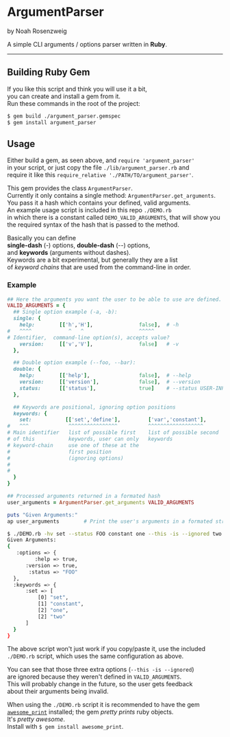 # ArgumentParser
by Noah Rosenzweig  
  
A simple CLI arguments / options parser written in __Ruby__.

---

## Building Ruby Gem
If you like this script and think you will use it a bit,  
you can create and install a gem from it.  
Run these commands in the root of the project:  
```sh
$ gem build ./argument_parser.gemspec
$ gem install argument_parser
```

## Usage
Either build a gem, as seen above, and `require 'argument_parser'`  
in your script, or just copy the file `./lib/argument_parser.rb` and  
require it like this `require_relative './PATH/TO/argument_parser'`.  
  
This gem provides the class `ArgumentParser`.  
Currently it only contains a single method: `ArgumentParser.get_arguments`.  
You pass it a hash which contains your defined, valid arguments.  
An example usage script is included in this repo `./DEMO.rb`  
in which there is a constant called `DEMO_VALID_ARGUMENTS`, that will show you  
the required syntax of the hash that is passed to the method.  
  
Basically you can define  
__single-dash__ (-) options, __double-dash__ (--) options,  
and __keywords__ (arguments without dashes).  
Keywords are a bit experimental, but generally they are a list  
of _keyword chains_ that are used from the command-line in order.  
  
### Example
```ruby
## Here the arguments you want the user to be able to use are defined.
VALID_ARGUMENTS = {
  ## Single option example (-a, -b):
  single: {
    help:        [['h','H'],               false],  # -h
#   ^^^^            ^   ^                  ^^^^^
# Identifier,  command-line option(s), accepts value?
    version:     [['v','V'],               false]   # -v
  },

  ## Double option example (--foo, --bar):
  double: {
    help:        [['help'],                false],  # --help
    version:     [['version'],             false],  # --version
    status:      [['status'],              true]    # --status USER-INPUT
  },

  ## Keywords are positional, ignoring option positions
  keywords: {
    set:           [['set','define'],         ['var','constant'],       :INPUT,             :INPUTS]
#   ^^^             ^^^^^^^^^^^^^^^^          ^^^^^^^^^^^^^^^^^^        ^^^^^^              ^^^^^^^
# Main identifier   list of possible first    list of possible second   special symbol      special symbol,
# of this           keywords, user can only   keywords                  that takes any      similar to :INPUT
# keyword-chain     use one of these at the                             user input and      but takes an unlimited
#                   first position                                      places it at this   amount of user input;
#                   (ignoring options)                                  position            this should be the last
#                                                                       (one argument)      keyword in the chain
#                                                                                           (multiple arguments)
  }
}

## Processed arguments returned in a formated hash
user_arguments = ArgumentParser.get_arguments VALID_ARGUMENTS

puts "Given Arguments:"
ap user_arguments        # Print the user's arguments in a formated structure, using the awesome_print gem
```
```sh
$ ./DEMO.rb -hv set --status FOO constant one --this -is --ignored two
Given Arguments:
{
   :options => {
         :help => true,
      :version => true,
       :status => "FOO"
  },
  :keywords => {
      :set => [
          [0] "set",
          [1] "constant",
          [2] "one",
          [2] "two"
      ]
  }
}
```
The above script won't just work if you copy/paste it, use the included  
`./DEMO.rb` script, which uses the same configuration as above.  
  
You can see that those three extra options (`--this -is --ignored`)  
are ignored because they weren't defined in `VALID_ARGUMENTS`.  
This will probably change in the future, so the user gets feedback  
about their arguments being invalid.
  
When using the `./DEMO.rb` script it is recommended to have the gem  
[`awesome_print`](https://github.com/awesome-print/awesome_print) installed; the gem _pretty prints_ ruby objects.  
It's _pretty awesome_.  
Install with `$ gem install awesome_print`.  

